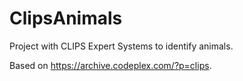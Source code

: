 # ClipsAnimals
Project with CLIPS Expert Systems to identify animals.

Based on https://archive.codeplex.com/?p=clips.
